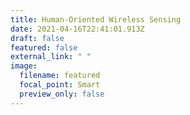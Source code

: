```yaml
---
title: Human-Oriented Wireless Sensing
date: 2021-04-16T22:41:01.913Z
draft: false
featured: false
external_link: " "
image:
  filename: featured
  focal_point: Smart
  preview_only: false
---
```

